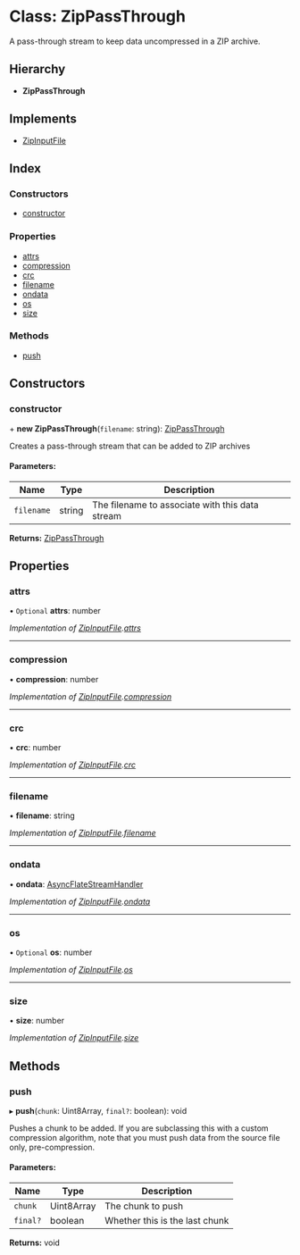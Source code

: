 # Class: ZipPassThrough

A pass-through stream to keep data uncompressed in a ZIP archive.

## Hierarchy

* **ZipPassThrough**

## Implements

* [ZipInputFile](../interfaces/zipinputfile.md)

## Index

### Constructors

* [constructor](zippassthrough.md#constructor)

### Properties

* [attrs](zippassthrough.md#attrs)
* [compression](zippassthrough.md#compression)
* [crc](zippassthrough.md#crc)
* [filename](zippassthrough.md#filename)
* [ondata](zippassthrough.md#ondata)
* [os](zippassthrough.md#os)
* [size](zippassthrough.md#size)

### Methods

* [push](zippassthrough.md#push)

## Constructors

### constructor

\+ **new ZipPassThrough**(`filename`: string): [ZipPassThrough](zippassthrough.md)

Creates a pass-through stream that can be added to ZIP archives

#### Parameters:

Name | Type | Description |
------ | ------ | ------ |
`filename` | string | The filename to associate with this data stream  |

**Returns:** [ZipPassThrough](zippassthrough.md)

## Properties

### attrs

• `Optional` **attrs**: number

*Implementation of [ZipInputFile](../interfaces/zipinputfile.md).[attrs](../interfaces/zipinputfile.md#attrs)*

___

### compression

•  **compression**: number

*Implementation of [ZipInputFile](../interfaces/zipinputfile.md).[compression](../interfaces/zipinputfile.md#compression)*

___

### crc

•  **crc**: number

*Implementation of [ZipInputFile](../interfaces/zipinputfile.md).[crc](../interfaces/zipinputfile.md#crc)*

___

### filename

•  **filename**: string

*Implementation of [ZipInputFile](../interfaces/zipinputfile.md).[filename](../interfaces/zipinputfile.md#filename)*

___

### ondata

•  **ondata**: [AsyncFlateStreamHandler](../README.md#asyncflatestreamhandler)

*Implementation of [ZipInputFile](../interfaces/zipinputfile.md).[ondata](../interfaces/zipinputfile.md#ondata)*

___

### os

• `Optional` **os**: number

*Implementation of [ZipInputFile](../interfaces/zipinputfile.md).[os](../interfaces/zipinputfile.md#os)*

___

### size

•  **size**: number

*Implementation of [ZipInputFile](../interfaces/zipinputfile.md).[size](../interfaces/zipinputfile.md#size)*

## Methods

### push

▸ **push**(`chunk`: Uint8Array, `final?`: boolean): void

Pushes a chunk to be added. If you are subclassing this with a custom
compression algorithm, note that you must push data from the source
file only, pre-compression.

#### Parameters:

Name | Type | Description |
------ | ------ | ------ |
`chunk` | Uint8Array | The chunk to push |
`final?` | boolean | Whether this is the last chunk  |

**Returns:** void
